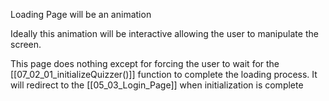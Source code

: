 Loading Page will be an animation

Ideally this animation will be interactive allowing the user to manipulate the screen.

This page does nothing except for forcing the user to wait for the [[07_02_01_initializeQuizzer()]] function to complete the loading process. It will redirect to the [[05_03_Login_Page]] when initialization is complete


